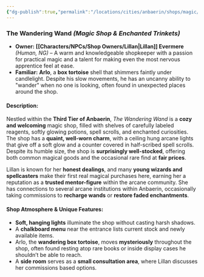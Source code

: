 ```yaml
---
{"dg-publish":true,"permalink":"/locations/cities/anbaerin/shops/magic/the-wandering-wand/","created":"2025-01-30T12:40:18.404-08:00","updated":"2025-01-29T21:05:49.000-08:00"}
---
```


### **The Wandering Wand** _(Magic Shop & Enchanted Trinkets)_

- **Owner:** **[[Characters/NPCs/Shop Owners/Lillan\|Lillan]] Evermere** _(Human, NG)_ – A warm and knowledgeable shopkeeper with a passion for practical magic and a talent for making even the most nervous apprentice feel at ease.
- **Familiar:** **Arlo**, a **box tortoise** shell that shimmers faintly under candlelight. Despite his slow movements, he has an uncanny ability to "wander" when no one is looking, often found in unexpected places around the shop.

#### **Description:**

Nestled within the **Third Tier of Anbaerin**, _The Wandering Wand_ is a **cozy and welcoming** magic shop, filled with shelves of carefully labeled reagents, softly glowing potions, spell scrolls, and enchanted curiosities. The shop has a **quaint, well-worn charm**, with a ceiling hung arcane lights that give off a soft glow and a counter covered in half-scribed spell scrolls. Despite its humble size, the shop is **surprisingly well-stocked**, offering both common magical goods and the occasional rare find at **fair prices**.

Lillan is known for her **honest dealings**, and many **young wizards and spellcasters** make their first real magical purchases here, earning her a reputation as a **trusted mentor-figure** within the arcane community. She has connections to several arcane institutions within Anbaerin, occasionally taking commissions to **recharge wands** or **restore faded enchantments**.

#### **Shop Atmosphere & Unique Features:**

- **Soft, hanging lights** illuminate the shop without casting harsh shadows.
- A **chalkboard menu** near the entrance lists current stock and newly available items.
- Arlo, the **wandering box tortoise**, moves **mysteriously** throughout the shop, often found resting atop rare books or inside display cases he shouldn’t be able to reach.
- A **side room** serves as a **small consultation area**, where Lillan discusses her commissions based options.